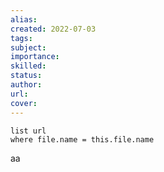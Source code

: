 ```yaml
---
alias:
created: 2022-07-03
tags:
subject:
importance:
skilled:
status:
author:
url:
cover: 
---
```


```dataview
list url
where file.name = this.file.name
```





aa
